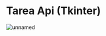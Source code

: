 # Tarea Api (Tkinter)
![unnamed](https://github.com/user-attachments/assets/35ed5c95-b99c-4955-93a2-bb8dc6c9f264)

